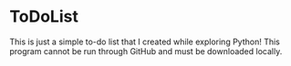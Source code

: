 # ToDoList
This is just a simple to-do list that I created while exploring Python! This program cannot be run through GitHub and must be downloaded locally.
